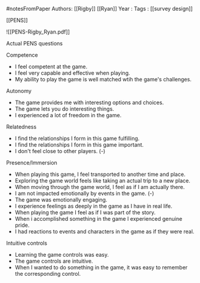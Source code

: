 #notesFromPaper
Authors: [[Rigby]] [[Ryan]]
Year   :
Tags   : [[survey design]]

[[PENS]]

![[PENS-Rigby_Ryan.pdf]]

Actual PENS questions

Competence

 - I feel competent at the game.
 - I feel very capable and effective when playing.
 - My ability to play the game is well matched wtih the game's challenges.
 
Autonomy

 - The game provides me with interesting options and choices.
 - The game lets you do interesting things.
 - I experienced a lot of freedom in the game.
 
Relatedness

 - I find the relationships I form in this game fulfilling.
 - I find the relationships I form in this game important.
 - I don't feel close to other players. (-)
 
Presence/Immersion

 - When playing this game, I feel transported to another time and place.
 - Exploring the game world feels like taking an actual trip to a new place.
 - When moving through the game world, I feel as if I am actually there.
 - I am not impacted emotionally by events in the game. (-)
 - The game was emotionally engaging.
 - I experience feelings as deeply in the game as I have in real life.
 - When playing the game I feel as if I was part of the story.
 - When i accomplished something in the game I experienced genuine pride.
 - I had reactions to events and characters in the game as if they were real.
 
Intuitive controls

 - Learning the game controls was easy.
 - The game controls are intuitive.
 - When I wanted to do something in the game, it was easy to remember the corresponding control.
